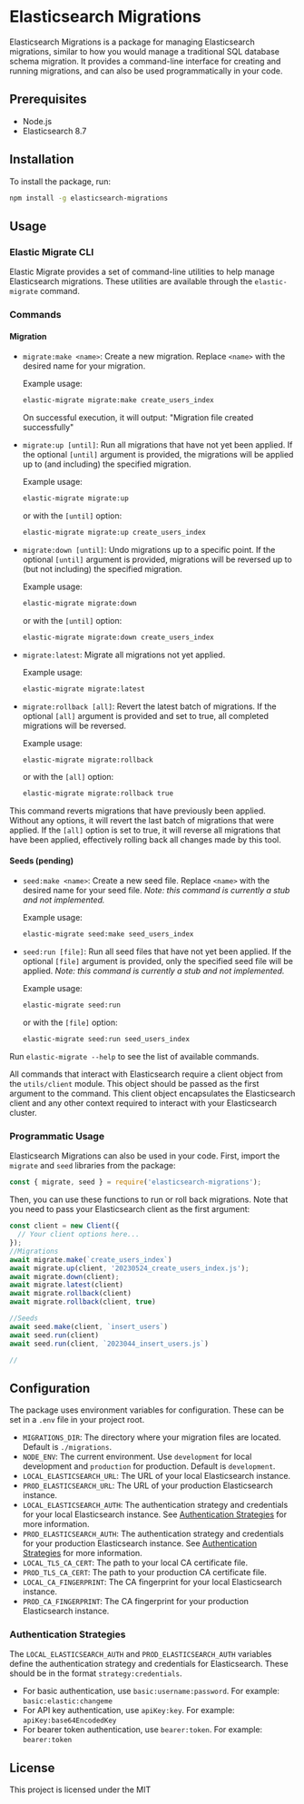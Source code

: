 # Elasticsearch Migrations

Elasticsearch Migrations is a package for managing Elasticsearch migrations, similar to how you would manage a traditional SQL database schema migration. It provides a command-line interface for creating and running migrations, and can also be used programmatically in your code.

## Prerequisites

- Node.js
- Elasticsearch 8.7

## Installation

To install the package, run:

```bash
npm install -g elasticsearch-migrations
```

## Usage

### Elastic Migrate CLI

Elastic Migrate provides a set of command-line utilities to help manage Elasticsearch migrations. These utilities are available through the `elastic-migrate` command.


### Commands

#### Migration

- `migrate:make <name>`: Create a new migration. Replace `<name>` with the desired name for your migration.

    Example usage:
    ```bash
    elastic-migrate migrate:make create_users_index
    ```
    On successful execution, it will output: "Migration file created successfully"

- `migrate:up [until]`: Run all migrations that have not yet been applied. If the optional `[until]` argument is provided, the migrations will be applied up to (and including) the specified migration.

    Example usage:
    ```bash
    elastic-migrate migrate:up
    ```
    or with the `[until]` option:
    ```bash
    elastic-migrate migrate:up create_users_index
    ```
    
- `migrate:down [until]`: Undo migrations up to a specific point. If the optional `[until]` argument is provided, migrations will be reversed up to (but not including) the specified migration.

    Example usage:
    ```bash
    elastic-migrate migrate:down
    ```
    or with the `[until]` option:
    ```bash
    elastic-migrate migrate:down create_users_index
    ```

- `migrate:latest`: Migrate all migrations not yet applied.

    Example usage:
    ```bash
    elastic-migrate migrate:latest
    ```
    
- `migrate:rollback [all]`: Revert the latest batch of migrations. If the optional `[all]` argument is provided and set to true, all completed migrations will be reversed.

    Example usage:
    ```bash
    elastic-migrate migrate:rollback
    ```
    or with the `[all]` option:
    ```bash
    elastic-migrate migrate:rollback true
    ```

This command reverts migrations that have previously been applied. Without any options, it will revert the last batch of migrations that were applied. If the `[all]` option is set to true, it will reverse all migrations that have been applied, effectively rolling back all changes made by this tool.
#### Seeds (pending)

- `seed:make <name>`: Create a new seed file. Replace `<name>` with the desired name for your seed file. *Note: this command is currently a stub and not implemented.*

    Example usage:
    ```bash
    elastic-migrate seed:make seed_users_index
    ```

- `seed:run [file]`: Run all seed files that have not yet been applied. If the optional `[file]` argument is provided, only the specified seed file will be applied. *Note: this command is currently a stub and not implemented.*

    Example usage:
    ```bash
    elastic-migrate seed:run
    ```
    or with the `[file]` option:
    ```bash
    elastic-migrate seed:run seed_users_index
    ```

Run `elastic-migrate --help` to see the list of available commands.

All commands that interact with Elasticsearch require a client object from the `utils/client` module. This object should be passed as the first argument to the command. This client object encapsulates the Elasticsearch client and any other context required to interact with your Elasticsearch cluster.


### Programmatic Usage

Elasticsearch Migrations can also be used in your code. First, import the `migrate` and `seed` libraries from the package:

```javascript
const { migrate, seed } = require('elasticsearch-migrations');
```

Then, you can use these functions to run or roll back migrations. Note that you need to pass your Elasticsearch client as the first argument:

```javascript
const client = new Client({
  // Your client options here...
});
//Migrations
await migrate.make(`create_users_index`)
await migrate.up(client, '20230524_create_users_index.js');
await migrate.down(client);
await migrate.latest(client)
await migrate.rollback(client)
await migrate.rollback(client, true)

//Seeds
await seed.make(client, `insert_users`)
await seed.run(client)
await seed.run(client, `2023044_insert_users.js`)

//

```

## Configuration

The package uses environment variables for configuration. These can be set in a `.env` file in your project root.
- `MIGRATIONS_DIR`: The directory where your migration files are located. Default is `./migrations`.
- `NODE_ENV`: The current environment. Use `development` for local development and `production` for production. Default is `development`.
- `LOCAL_ELASTICSEARCH_URL`: The URL of your local Elasticsearch instance.
- `PROD_ELASTICSEARCH_URL`: The URL of your production Elasticsearch instance.
- `LOCAL_ELASTICSEARCH_AUTH`: The authentication strategy and credentials for your local Elasticsearch instance. See [Authentication Strategies](#authentication-strategies) for more information.
- `PROD_ELASTICSEARCH_AUTH`: The authentication strategy and credentials for your production Elasticsearch instance. See [Authentication Strategies](#authentication-strategies) for more information.
- `LOCAL_TLS_CA_CERT`: The path to your local CA certificate file.
- `PROD_TLS_CA_CERT`: The path to your production CA certificate file.
- `LOCAL_CA_FINGERPRINT`: The CA fingerprint for your local Elasticsearch instance.
- `PROD_CA_FINGERPRINT`: The CA fingerprint for your production Elasticsearch instance.

### Authentication Strategies

The `LOCAL_ELASTICSEARCH_AUTH` and `PROD_ELASTICSEARCH_AUTH` variables define the authentication strategy and credentials for Elasticsearch. These should be in the format `strategy:credentials`.

- For basic authentication, use `basic:username:password`. For example: `basic:elastic:changeme`
- For API key authentication, use `apiKey:key`. For example: `apiKey:base64EncodedKey`
- For bearer token authentication, use `bearer:token`. For example: `bearer:token`

## License

This project is licensed under the MIT
